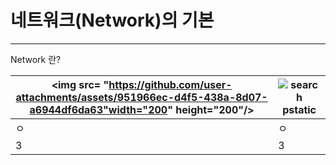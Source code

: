 # 네트워크(Network)의 기본
--------------------

Network 란?

|<img src= "https://github.com/user-attachments/assets/951966ec-d4f5-438a-8d07-a6944df6da63"width="200" height="200"/>|![search pstatic](https://github.com/user-attachments/assets/c96178db-7e85-4dfe-8e9d-6c997c6f237d)|
|-|-|
|ㅇ|ㅇ|
|3|3|
